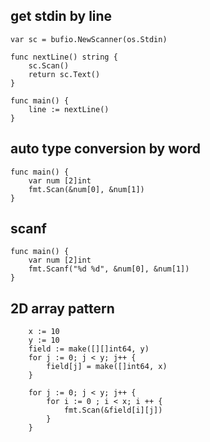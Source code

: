 ## get stdin by line

```
var sc = bufio.NewScanner(os.Stdin)

func nextLine() string {
    sc.Scan()
    return sc.Text()
}

func main() {
    line := nextLine()
}
```

## auto type conversion by word

```
func main() {
	var num [2]int
	fmt.Scan(&num[0], &num[1])
}
```

## scanf

```
func main() {
	var num [2]int
	fmt.Scanf("%d %d", &num[0], &num[1])
}
```

## 2D array pattern

```
	x := 10
	y := 10
	field := make([][]int64, y)
	for j := 0; j < y; j++ {
		field[j] = make([]int64, x)
	}

	for j := 0; j < y; j++ {
		for i := 0 ; i < x; i ++ {
			fmt.Scan(&field[i][j])
		}
	}
```